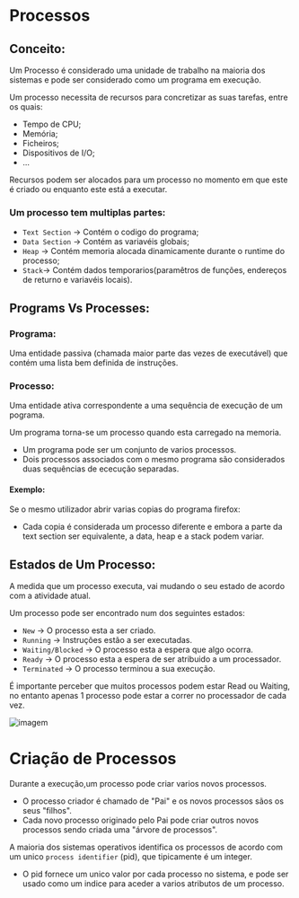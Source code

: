 # Processos

## Conceito:

Um Processo é considerado uma unidade de trabalho na maioria dos sistemas e pode ser considerado como um programa em execução.

Um processo necessita de recursos para concretizar as suas tarefas, entre os quais:

- Tempo de CPU;
- Memória;
- Ficheiros;
- Dispositivos de I/O;
- ...

Recursos podem ser alocados para um processo no momento em que este é criado ou enquanto este está a executar.

### Um processo tem multiplas partes:

- `Text Section` -> Contém o codigo do programa;
- `Data Section` -> Contém as variavéis globais;
- `Heap` -> Contém memoria alocada dinamicamente durante o runtime do processo;
- `Stack`-> Contém dados temporarios(paramêtros de funções, endereços de returno e variavéis locais).

## Programs Vs Processes:

### Programa:

Uma entidade passiva (chamada maior parte das vezes de executável) que contém uma lista bem definida de instruções.

### Processo:

Uma entidade ativa correspondente a uma sequência de execução de um pograma.

Um programa torna-se um processo quando esta carregado na memoria.
 - Um programa pode ser um conjunto de varios processos.
 - Dois processos associados com o mesmo programa são considerados duas sequências de ececução separadas.

#### Exemplo:

Se o mesmo utilizador abrir varias copias do programa firefox:
 - Cada copia é considerada um processo diferente e embora a parte da text section ser equivalente, a data, heap e a stack podem variar.

## Estados de Um Processo:

A medida que um processo executa, vai mudando o seu estado de acordo com a atividade atual.

Um processo pode ser encontrado num dos seguintes estados:

- `New` -> O processo esta a ser criado.
- `Running` -> Instruções estão a ser executadas.
- `Waiting/Blocked` -> O processo esta a espera que algo ocorra.
- `Ready` -> O processo esta a espera de ser atribuido a um processador.
- `Terminated` -> O processo terminou a sua execução.

É importante perceber que muitos processos podem estar Read ou Waiting, no entanto apenas 1 processo pode estar a correr no processador de cada vez.

![imagem](https://user-images.githubusercontent.com/62023102/119210666-631ac100-baa5-11eb-9adc-37d15dd5f8b5.png)

# Criação de Processos

Durante a execução,um processo pode criar varios novos processos.
 - O processo criador é chamado de "Pai" e os novos processos sãos os seus "filhos".
 - Cada novo processo originado pelo Pai pode criar outros novos processos sendo criada uma "árvore de processos".

A maioria dos sistemas operativos identifica os processos de acordo com um unico `process identifier`
(pid), que tipicamente é um integer.

- O pid fornece um unico valor por cada processo no sistema, e pode ser usado como um indice para aceder a varios atributos de um processo.



